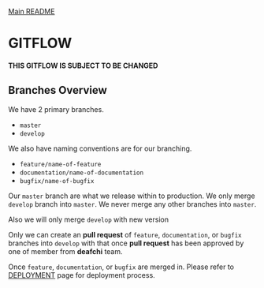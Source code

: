 [Main README](../README.md)

# GITFLOW
#### THIS GITFLOW IS SUBJECT TO BE CHANGED

## Branches Overview
We have 2 primary branches.

- `master`
- `develop`

We also have naming conventions are for our branching.

- `feature/name-of-feature`
- `documentation/name-of-documentation`
- `bugfix/name-of-bugfix`

Our `master` branch are what we release within to production. We only merge `develop` branch into `master`. We never merge any other branches into `master`.

Also we will only merge `develop` with new version

Only we can create an **pull request** of  `feature`, `documentation`, or `bugfix` branches into `develop` with that once **pull request** has been approved by one of member from **deafchi** team.

Once `feature`, `documentation`, or `bugfix` are merged in. Please refer to [DEPLOYMENT](DEPLOYMENT.md) page for deployment process.
